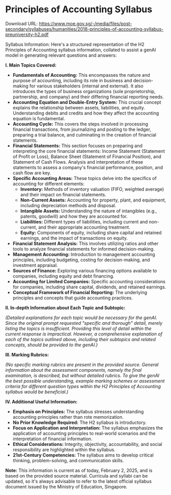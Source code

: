 # Principles of Accounting Syllabus

Download URL: https://www.moe.gov.sg/-/media/files/post-secondary/syllabuses/humanities/2018-principles-of-accounting-syllabus-preuniversity-h2.pdf

Syllabus Information:
Here's a structured representation of the H2 Principles of Accounting syllabus information, collated to assist a genAI model in generating relevant questions and answers:

**I. Main Topics Covered:**

* **Fundamentals of Accounting:** This encompasses the nature and purpose of accounting, including its role in business and decision-making for various stakeholders (internal and external).  It also introduces the types of business organizations (sole proprietorship, partnership, and company) and their differing financial reporting needs.
* **Accounting Equation and Double-Entry System:** This crucial concept explains the relationship between assets, liabilities, and equity.  Understanding debits and credits and how they affect the accounting equation is fundamental.
* **Accounting Cycle:**  This covers the steps involved in processing financial transactions, from journalizing and posting to the ledger, preparing a trial balance, and culminating in the creation of financial statements.
* **Financial Statements:** This section focuses on preparing and interpreting the core financial statements: Income Statement (Statement of Profit or Loss), Balance Sheet (Statement of Financial Position), and Statement of Cash Flows.  Analysis and interpretation of these statements to assess a company's financial performance, position, and cash flow are key.
* **Specific Accounting Areas:** These topics delve into the specifics of accounting for different elements:
    * **Inventory:**  Methods of inventory valuation (FIFO, weighted average) and their impact on financial statements.
    * **Non-Current Assets:** Accounting for property, plant, and equipment, including depreciation methods and disposal.
    * **Intangible Assets:**  Understanding the nature of intangibles (e.g., patents, goodwill) and how they are accounted for.
    * **Liabilities:**  Different types of liabilities, including current and non-current, and their appropriate accounting treatment.
    * **Equity:**  Components of equity, including share capital and retained earnings, and the impact of transactions on equity.
* **Financial Statement Analysis:** This involves utilizing ratios and other tools to analyze financial statements for informed decision-making.
* **Management Accounting:**  Introduction to management accounting principles, including budgeting, costing for decision-making, and investment appraisal.
* **Sources of Finance:**  Exploring various financing options available to companies, including equity and debt financing.
* **Accounting for Limited Companies:** Specific accounting considerations for companies, including share capital, dividends, and retained earnings.
* **Conceptual Framework of Financial Reporting:** The underlying principles and concepts that guide accounting practices.

**II. In-depth Information about Each Topic and Subtopic:**

*(Detailed explanations for each topic would be necessary for the genAI.  Since the original prompt requested "specific and thorough" detail, merely listing the topics is insufficient.  Providing this level of detail within the current response is impractical.  However, a comprehensive explanation of *each* of the topics outlined above, including their subtopics and related concepts, should be provided to the genAI.)*

**III.  Marking Rubrics:**

*(No specific marking rubrics are present in the provided source.  General information about the assessment components, namely the final examination, is described, but without detailed rubrics.  To give the genAI the best possible understanding, example marking schemes or assessment criteria for different question types within the H2 Principles of Accounting syllabus would be beneficial.)*

**IV.  Additional Useful Information:**

* **Emphasis on Principles:** The syllabus stresses understanding accounting principles rather than rote memorization.
* **No Prior Knowledge Required:** The H2 syllabus is introductory.
* **Focus on Application and Interpretation:**  The syllabus emphasizes the application of accounting principles to real-world scenarios and the interpretation of financial information.
* **Ethical Considerations:** Integrity, objectivity, accountability, and social responsibility are highlighted within the syllabus.
* **21st-Century Competencies:** The syllabus aims to develop critical thinking, problem-solving, and communication skills.


**Note:** This information is current as of today, February 2, 2025, and is based on the provided source material.  Curricula and syllabi can be updated, so it's always advisable to refer to the latest official syllabus document issued by the Ministry of Education, Singapore.
